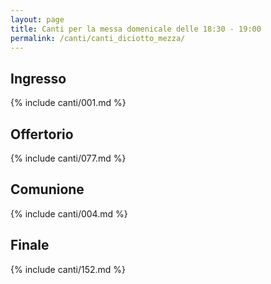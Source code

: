```yaml
---
layout: page
title: Canti per la messa domenicale delle 18:30 - 19:00
permalink: /canti/canti_diciotto_mezza/
---
```


## Ingresso
{% include canti/001.md %}   

## Offertorio
{% include canti/077.md %}   

## Comunione   
{% include canti/004.md %}   

## Finale
{% include canti/152.md %}   
